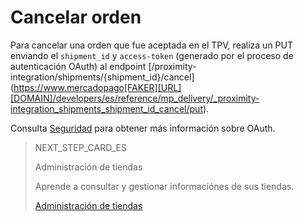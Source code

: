 # Cancelar orden

Para cancelar una orden que fue aceptada en el TPV, realiza un PUT enviando el `shipment_id` y `access-token` (generado por el proceso de autenticación OAuth) al endpoint  [/proximity-integration/shipments/{shipment_id}/cancel] (https://www.mercadopago[FAKER][URL][DOMAIN]/developers/es/reference/mp_delivery/_proximity-integration_shipments_shipment_id_cancel/put). 

Consulta [Seguridad](https://www.mercadopago[FAKER][URL][DOMAIN]/developers/es/guides/security/oauth/introduction) para obtener más información sobre OAuth.

> NEXT_STEP_CARD_ES
>
> Administración de tiendas
>
> Aprende a consultar y gestionar informaciónes de sus tiendas.
>
> [Administración de tiendas](https://www.mercadopago[FAKER][URL][DOMAIN]/developers/es/guides/mp-delivery/store-management)

